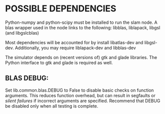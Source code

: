 # POSSIBLE DEPENDENCIES
Python-numpy and python-scipy must be installed to run the slam node.
A blas wrapper used in the node links to the following:
libblas, liblapack, libgsl (and libgslcblas)

Most dependencies will be accounted for by install libatlas-dev and libgsl-dev. Additionally, you may require liblapack-dev and libblas-dev

The simulator depends on (recent versions of) gtk and glade libraries. The Python interface to gtk and glade is required as well.

## BLAS DEBUG:
Set lib.common.blas.DEBUG to False to disable basic checks on function arguments. This reduces function overhead, but can result in segfaults or *silent failures* if incorrect arguments are specified. Recommend that DEBUG be disabled only when all testing is complete.
